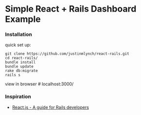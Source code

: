 # Simple React + Rails Dashboard Example

### Installation
quick set up:
```
git clone https://github.com/justinmlynch/react-rails.git
cd react-rails/
bundle install
bundle update
rake db:migrate
rails s
```

view in browser # localhost:3000/


### Inspiration 
- [React.js - A guide for Rails developers](https://www.airpair.com/reactjs/posts/reactjs-a-guide-for-rails-developers)
